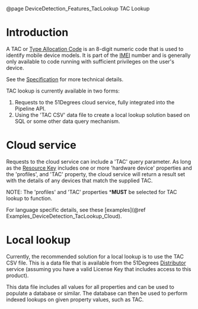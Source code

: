 @page DeviceDetection_Features_TacLookup TAC Lookup

# Introduction

A TAC or [Type Allocation Code](https://en.wikipedia.org/wiki/Type_Allocation_Code) is an 8-digit numeric code that is used to identify mobile device models.
It is part of the [IMEI](https://en.wikipedia.org/wiki/International_Mobile_Equipment_Identity) 
number and is generally only available to code running with sufficient privileges on the 
user's device.

See the
[Specification](https://github.com/51Degrees/specifications/blob/main/device-detection-specification/pipeline-elements/hardware-profile-lookup-cloud.md)
for more technical details.

TAC lookup is currently available in two forms:
1. Requests to the 51Degrees cloud service, fully integrated into the Pipeline API.
2. Using the 'TAC CSV' data file to create a local lookup solution based on SQL or some 
other data query mechanism.

# Cloud service

Requests to the cloud service can include a 'TAC' query parameter. As long as the [Resource Key](@term{ResourceKey}) 
includes one or more 'hardware device' properties and the 'profiles', and 'TAC' property, the cloud service will
return a result set with the details of any devices that match the supplied TAC.

NOTE: The 'profiles' and 'TAC' properties ***MUST** be selected for TAC lookup to function.

For language specific details, see these [examples](@ref Examples_DeviceDetection_TacLookup_Cloud). 

# Local lookup

Currently, the recommended solution for a local lookup is to use the TAC CSV file.
This is a data file that is available from the 51Degrees [Distributor](@term{Distributor}) service (assuming you 
have a valid License Key that includes access to this product). 

This data file includes all values for all properties and can be used to populate a database or 
similar. The database can then be used to perform indexed lookups on given property values, 
such as TAC.
